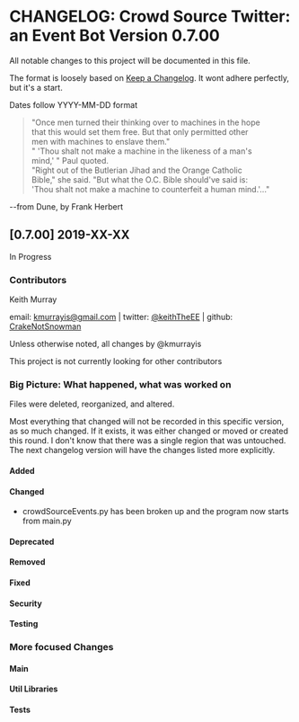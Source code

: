 

# CHANGELOG: Crowd Source Twitter: an Event Bot Version 0.7.00
All notable changes to this project will be documented in this file.

The format is loosely based on [Keep a Changelog](http://keepachangelog.com/en/1.0.0/).
It wont adhere perfectly, but it's a start. 

Dates follow YYYY-MM-DD format


 > "Once men turned their thinking over to machines in the hope      
 >  that this would set them free. But that only permitted other     
 >  men with machines to enslave them."                              
 > " 'Thou shalt not make a machine in the likeness of a man's       
 >  mind,' " Paul quoted.                                            
 > "Right out of the Butlerian Jihad and the Orange Catholic         
 >  Bible," she said. "But what the O.C. Bible should've said is:    
 >  'Thou shalt not make a machine to counterfeit a human mind.'..." 
 >                                                                   
   --from Dune, by Frank Herbert     



## [0.7.00] 2019-XX-XX
In Progress

### Contributors
Keith Murray

email: kmurrayis@gmail.com |
twitter: [@keithTheEE](https://twitter.com/keithTheEE) |
github: [CrakeNotSnowman](https://github.com/CrakeNotSnowman)

Unless otherwise noted, all changes by @kmurrayis

This project is not currently looking for other contributors

### Big Picture: What happened, what was worked on
Files were deleted, reorganized, and altered. 

Most everything that changed will not be recorded in this specific version, as so much changed. If it exists, it was either changed or moved or created this round. I don't know that there was a single region that was untouched. The next changelog version will have the changes listed more explicitly. 

#### Added
#### Changed
 - crowdSourceEvents.py has been broken up and the program now starts from main.py 
#### Deprecated
#### Removed
#### Fixed
#### Security
#### Testing

### More focused Changes
#### Main
#### Util Libraries
#### Tests 


